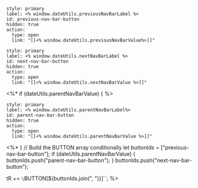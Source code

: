 ```meta-bind-button
style: primary
label: <% window.dateUtils.previousNavBarLabel %>
id: previous-nav-bar-button
hidden: true
action:
  type: open
  link: "[[<% window.dateUtils.previousNavBarValue%>]]"
```
```meta-bind-button
style: primary
label: <% window.dateUtils.nextNavBarLabel %>
id: next-nav-bar-button
hidden: true
action:
  type: open
  link: "[[<% window.dateUtils.nextNavBarValue %>]]"
```
<%* if (dateUtils.parentNavBarValue) { %>
```meta-bind-button
style: primary
label: <% window.dateUtils.parentNavBarLabel%>
id: parent-nav-bar-button
hidden: true
action:
  type: open
  link: "[[<% window.dateUtils.parentNavBarValue %>]]"
```
<%* } 
// Build the BUTTON array conditionally
let buttonIds = ["previous-nav-bar-button"];
if (dateUtils.parentNavBarValue) {
  buttonIds.push("parent-nav-bar-button");
}
buttonIds.push("next-nav-bar-button");

tR += `\`BUTTON[${buttonIds.join(", ")}]\``;
%>